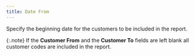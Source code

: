 ```yaml
---
title: Date From
---
```



Specify the beginning date for the customers to be included in the report.


{:.note}
If the **Customer 
 From** and the **Customer To**  fields are left blank all customer codes are included in the report.
